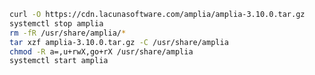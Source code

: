 ﻿```sh
curl -O https://cdn.lacunasoftware.com/amplia/amplia-3.10.0.tar.gz
systemctl stop amplia
rm -fR /usr/share/amplia/*
tar xzf amplia-3.10.0.tar.gz -C /usr/share/amplia
chmod -R a=,u+rwX,go+rX /usr/share/amplia
systemctl start amplia
```
